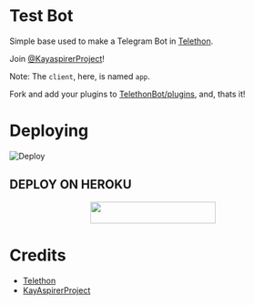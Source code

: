 # Test Bot
Simple base used to make a Telegram Bot in [Telethon](https://github.com/LonamiWebs/Telethon).
   
Join [@KayaspirerProject](https://t.me/KayAspirerProject)!
    
Note: The `client`, here, is named `app`.
   
Fork and add your plugins to [TelethonBot/plugins](./TelethonBot/plugins), and, thats it!

# Deploying

![Deploy](https://telegra.ph/file/8e413b21ebcda0e52f3e8.jpg)

## DEPLOY ON HEROKU

<p align="center"><a href="https://heroku.com/deploy?template=https://github.com/daveh566/Test"> <img src="https://img.shields.io/badge/Deploy%20To%20Heroku-purple?stylye=for-the-badge&logo=heroku" width="220" height="38.45"/></a></p>


# Credits
- [Telethon](https://github.com/LonamiWebs/Telethon)
- [KayAspirerProject](https://t.me/KayAspirerProject)
